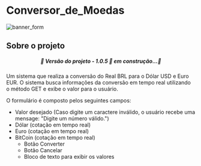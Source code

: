 # Conversor_de_Moedas #

![banner_form](https://user-images.githubusercontent.com/81047389/186051696-5c194506-dc73-47f6-b3d6-e52d61960327.png)



## Sobre o projeto

<h5 align="center">🚧 Versão do projeto - 1.0.5 🚀 em construção...🚧</h5>
Um sistema que realiza a conversão do Real BRL para o Dólar USD e Euro EUR.
O sistema busca informações da conversão em tempo real utilizando o método GET e exibe o valor para o usuário.

O formulário é composto pelos seguintes campos:
* Valor desejado (Caso digite um caractere inválido, o usuário recebe uma mensage: "Digite um número válido.")     
* Dólar (cotação em tempo real)
* Euro  (cotação em tempo real)
* BitCoin (cotação em tempo real)
  * Botão Converter
  * Botão Cancelar
  * Bloco de texto para exibir os valores
